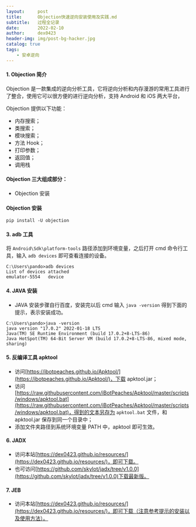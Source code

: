 ```yaml
---
layout:     post
title:      Objection快速逆向安装使用及实践.md
subtitle:   过程全记录
date:       2022-02-10
author:     dex0423
header-img: img/post-bg-hacker.jpg
catalog: true
tags:
    - 安卓逆向
---
```



#### 1. Objection 简介

Objection 是一款集成的逆向分析工具，它将逆向分析和内存漫游的常用工具进行了整合，使用它可以很方便的进行逆向分析，支持 Android 和 iOS 两大平台，

Objection 提供以下功能：
- 内存搜索；
- 类搜索；
- 模块搜索；
- 方法 Hook；
- 打印参数；
- 返回值；
- 调用栈 

#### Objection 三大组成部分：
- Objection 安装


#### Objection 安装

```
pip install -U objection

```

#### 3. adb 工具

将 `Android\Sdk\platform-tools` 路径添加到环境变量，之后打开 cmd 命令行工具，输入 `adb devices` 即可查看连接的设备。
```
C:\Users\pando>adb devices
List of devices attached
emulator-5554   device
```

#### 4. JAVA 安装

 - JAVA 安装步骤自行百度，安装完以后 cmd 输入 `java -version` 得到下面的提示，表示安装成功。
```
C:\Users\pando>java -version
java version "17.0.2" 2022-01-18 LTS
Java(TM) SE Runtime Environment (build 17.0.2+8-LTS-86)
Java HotSpot(TM) 64-Bit Server VM (build 17.0.2+8-LTS-86, mixed mode, sharing)
```

#### 5. 反编译工具 apktool

- 访问[https://ibotpeaches.github.io/Apktool/](https://ibotpeaches.github.io/Apktool/)，下载 apktool.jar；
- 访问 [https://raw.githubusercontent.com/iBotPeaches/Apktool/master/scripts/windows/apktool.bat](https://raw.githubusercontent.com/iBotPeaches/Apktool/master/scripts/windows/apktool.bat)，得到的文本另存为 `apktool.bat` 文件，和 apktool.jar 保存到同一个目录中；
- 添加文件夹路径到系统环境变量 PATH 中，apktool 即可生效。

#### 6. JADX

- 访问本站[https://dex0423.github.io/resources/](https://dex0423.github.io/resources/)，即可下载。
- 也可访问[https://github.com/skylot/jadx/tree/v1.0.0](https://github.com/skylot/jadx/tree/v1.0.0)下载最新版。

#### 7. JEB

- 访问本站[https://dex0423.github.io/resources/](https://dex0423.github.io/resources/)，即可下载（注意参考提示的安装以及使用方法）。


